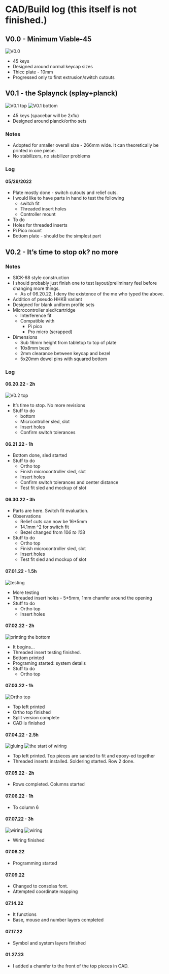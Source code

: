 # CAD/Build log (this itself is not finished.)
## V0.0 - Minimum Viable-45
![V0.0](/images/plate_v0.0_final_state.PNG)
- 45 keys
- Designed around normal keycap sizes
- Thicc plate - 10mm
- Progressed only to first extrusion/switch cutouts
## V0.1 - the Splaynck (splay+planck)
![V0.1 top](/images/plate_v0.1_top.PNG)
![V0.1 bottom](/images/plate_v0.1_bottom.PNG)
- 45 keys (spacebar will be 2x1u)
- Designed around planck/ortho sets
### Notes
- Adopted for smaller overall size - 266mm wide. It can theoretically be printed in one piece.
- No stabilizers, no stabilizer problems
### Log
#### 05/29/2022 
- Plate mostly done - switch cutouts and relief cuts.
- I would like to have parts in hand to test the following
    - switch fit
    - Threaded insert holes
    - Controller mount
- To do 
- Holes for threaded inserts
- Pi Pico mount
- Bottom plate - should be the simplest part
## V0.2 - It’s time to stop ok? no more
### Notes
- SICK-68 style construction
- I should probably just finish one to test layout/preliminary feel before changing more things.
    - As of 06.20.22, I deny the existence of the me who typed the above.
- Addition of pseudo HHKB variant
- Designed for blank uniform profile sets
- Microcontroller sled/cartridge
    - Interference fit
    - Compatible with 
        - Pi pico
        - Pro micro (scrapped)
- Dimensions
    - Sub 16mm height from tabletop to top of plate
    - 10x8mm bezel
    - 2mm clearance between keycap and bezel
    - 5x20mm dowel pins with squared bottom
### Log
#### 06.20.22 - 2h
![V0.2 top](/images/top_v0.2_finished.png)
- It’s time to stop. No more revisions
- Stuff to do 
    - bottom
    - Micrcontroller sled, slot
    - Insert holes
    - Confirm switch tolerances
#### 06.21.22 - 1h
- Bottom done, sled started
- Stuff to do 
    - Ortho top
    - Finish microcontroller sled, slot
    - Insert holes
    - Confirm switch tolerances and center distance
    - Test fit sled and mockup of slot
#### 06.30.22 - 3h
- Parts are here. Switch fit evaluation. 
- Observations
    - Relief cuts can now be 16*5mm
    - 14.1mm ^2 for switch fit
    - Bezel changed from 10*6 to 10*8
- Stuff to do
    - Ortho top
    - Finish microcontroller sled, slot
    - Insert holes
    - Test fit sled and mockup of slot
#### 07.01.22 - 1.5h
![testing](/images/testing_for_fit.jpg)
- More testing
- Threaded insert holes - 5*5mm, 1mm chamfer around the opening
- Stuff to do
    - Ortho top
    - Insert holes
#### 07.02.22 - 2h
![printing the bottom](/images/printing_the_bottom.jpg)
 - It begins…
 - Threaded insert testing finished.
 - Bottom printed
 - Programing started: system details
 - Stuff to do
    - Ortho top
#### 07.03.22 - 1h
![Ortho top](/images/ortho_top_v0.2_finished.png)
- Top left printed
- Ortho top finished
- Split version complete
- CAD is finished
#### 07.04.22 - 2.5h
![gluing](/images/IMG-5250.jpg)
![the start of wiring](/images/IMG-5256.jpg)
- Top left printed. Top pieces are sanded to fit and epoxy-ed together
- Threaded inserts installed. Soldering started. Row 2 done.
#### 07.05.22 - 2h
- Rows completed. Columns started
#### 07.06.22 - 1h
- To column 6
#### 07.07.22 - 3h
![wiring](/images/all_wired.jpg)
![wiring](/images/IMG-5255.jpg)
- Wiring finished
#### 07.08.22
- Programming started
#### 07.09.22
- Changed to consolas font. 
- Attempted coordinate mapping
#### 07.14.22
- It functions
- Base, mouse and number layers completed
#### 07.17.22
- Symbol and system layers finished
#### 01.27.23
- I added a chamfer to the front of the top pieces in CAD.
